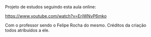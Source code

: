 Projeto de estudos seguindo esta aula online:

https://www.youtube.com/watch?v=ErjWNvP6mko

Com o professor sendo o Felipe Rocha do mesmo.
Créditos da criação todos atribuidos a ele.